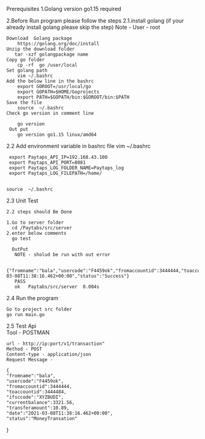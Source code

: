 Prerequisites 
1.Golang version go1.15 required

2.Before Run program please follow the steps
2.1.install golang  (if your already install golang please skip the step)
    Note  - User - root
   
    Download  Golang package 
		https://golang.org/doc/install
	Unzip the download folder 
   	   tar -xzf golangpackage name 
	Copy go folder 
		cp -rf  go /user/local
	Set golang path 
 		vim ~/.bashrc
	Add the below line in the bashrc 
		export GOROOT=/usr/local/go
		export GOPATH=$HOME/Goprojects
		export PATH=$GOPATH/bin:$GOROOT/bin:$PATH
	Save the file
		source  ~/.bashrc
	Check go version in comment line
		
		go version 
	 Out put 
		go version go1.15 linux/amd64

 2.2 Add environment variable in bashrc file 
 	  vim ~/.bashrc

	 export Paytaps_API_IP=192.168.43.100
 	 export Paytaps_API_PORT=8081
 	 export Paytaps_LOG_FOLDER_NAME=Paytaps_log
 	 export Paytaps_LOG_FILEPATH=/home/

	
	source  ~/.bashrc


2.3 Unit Test 

	2.2 steps should Be Done 

	1.Go to server folder 
	  cd /Paytabs/src/server 
	2.enter below comments
	  go test 

	  OutPut 
	   NOTE - sholud be run with out error 

	   {"fromname":"bala","usercode":"F4459ok","fromaccountid":3444444,"toaccountid":3444484,"ifsccode":"XYZBUDI","currentbalance":3400,"transferamount":53.56,"date":"2021-03-08T11:38:16.462+00:00","status":"Success"}
	   PASS
	   ok  	Paytabs/src/server	0.004s


2.4 Run the program  
    
    Go to project src folder 
    go run main.go

2.5 Test Api  
   	Tool - POSTMAN 

	url - http://ip:port/v1/transaction"
	Method - POST
	Content-type - application/json
    Request Message - 

    {
    "fromname":"bala",
    "usercode":"F4459ok",
    "fromaccountid":3444444,
    "toaccountid":3444484,
    "ifsccode":"XYZBUDI",
    "currentbalance":3321.56,
    "transferamount":10.89,
    "date":"2021-03-08T11:38:16.462+00:00",
    "status":"MoneyTransation"
 
}
